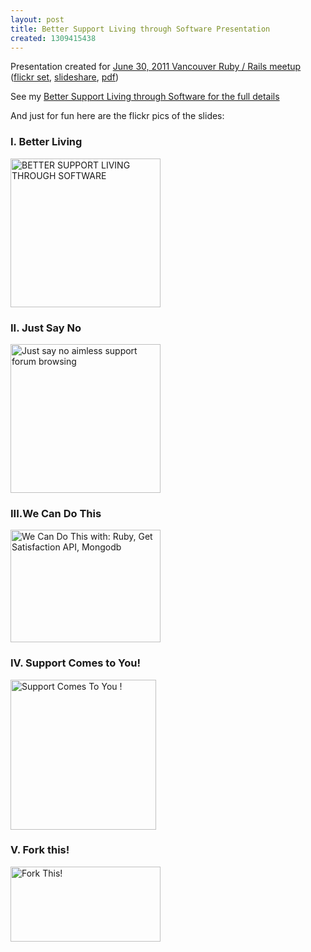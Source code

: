 ```yaml
---
layout: post
title: Better Support Living through Software Presentation
created: 1309415438
---
```

<p>Presentation created for <a href="http://www.meetup.com/vancouver-ruby-rails/events/21277581/">June 30, 2011 Vancouver Ruby / Rails meetup</a> (<a href="http://www.flickr.com/photos/roland/sets/72157626957400717/">flickr set</a>, <a href="http://www.slideshare.net/roland/better-support-living-through-software">slideshare</a>, <a href="http://www.slideshare.net/roland/better-support-living-through-software/download">pdf</a>)</p><p>See my <a href="http://rolandtanglao.com/archives/2011/06/19/better-support-living-through-software-aka-support-forum-browsing-waste-time">Better Support Living through Software for the full details</a></p><p>And just for fun here are the flickr pics of the slides:</p><h3>I. Better Living</h3><p><a title="BETTER SUPPORT LIVING THROUGH SOFTWARE by roland, on Flickr" href="http://www.flickr.com/photos/roland/5887058952/"><img src="http://farm7.static.flickr.com/6008/5887058952_9eac8b0146_m.jpg" alt="BETTER SUPPORT LIVING THROUGH SOFTWARE" width="240" height="238" /></a></p><h3>II. Just Say No</h3><p><a title="Just say no aimless support forum browsing by roland, on Flickr" href="http://www.flickr.com/photos/roland/5886492557/"><img src="http://farm7.static.flickr.com/6007/5886492557_275fb1bc3f_m.jpg" alt="Just say no aimless support forum browsing" width="240" height="238" /></a></p><h3>III.We Can Do This</h3><p><a title="We Can Do This with: Ruby, Get Satisfaction API, Mongodb by roland, on Flickr" href="http://www.flickr.com/photos/roland/5886492787/"><img src="http://farm6.static.flickr.com/5030/5886492787_0e8a48226c_m.jpg" alt="We Can Do This with: Ruby, Get Satisfaction API, Mongodb" width="240" height="180" /></a></p><h3>IV. Support Comes to You!</h3><p><a title="Support Comes To You ! by roland, on Flickr" href="http://www.flickr.com/photos/roland/5887059052/"><img src="http://farm6.static.flickr.com/5103/5887059052_6ee4b6004f_m.jpg" alt="Support Comes To You !" width="233" height="240" /></a></p><h3>V. Fork this!</h3><p><a title="Fork This! by roland, on Flickr" href="http://www.flickr.com/photos/roland/5887059284/"><img src="http://farm6.static.flickr.com/5270/5887059284_f51e39564b_m.jpg" alt="Fork This!" width="240" height="120" /></a></p>
